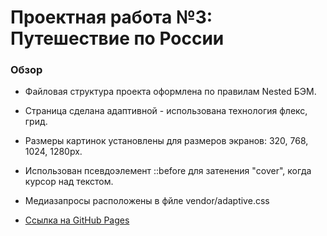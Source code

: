 # Проектная работа №3: Путешествие по России

### Обзор
* Файловая структура проекта оформлена по правилам Nested БЭМ.
* Страница сделана адаптивной - использована технология флекс, грид.
* Pазмеры картинок установлены для размеров экранов: 320, 768, 1024, 1280px.
* Использован псевдоэлемент ::before для затенения "cover", когда курсор над текстом.
* Медиазапросы расположены в фйле vendor/adaptive.css

* [Ссылка на GitHub Pages](https://github.com/Sher-Kon/russian-travel.git)
